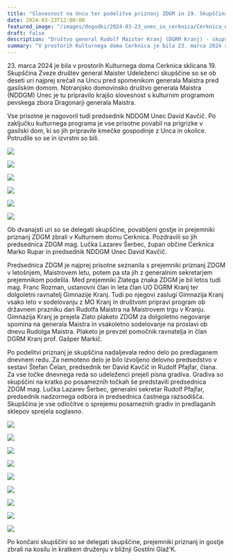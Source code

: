 ```yaml
---
title: "Slovesnost na Uncu ter podelitve priznanj ZDGM in 19. Skupščina ZDGM v Kulturnem domu Cerknica" 
date: 2024-03-23T12:00:00
featured_image: "/images/dogodki/2024-03-23_unec_in_cerknica/Cerknica_naslovna_2024-03-23.jpg"
draft: false
description: "Društvo general Rudolf Maister Kranj (DGRM Kranj) - skupščina ZDGM 23. marca 2024"
summary: "V prostorih Kulturnega doma Cerknica je bila 23. marca 2024 sklicana 19. Skupščina Zveze društev general Maister ..."
---
```


23\. marca 2024 je bila v prostorih Kulturnega doma Cerknica sklicana 19. Skupščina Zveze društev general Maister Udeleženci skupščine so se ob deseti uri najprej srečali na Uncu pred spomenikom generala Maistra pred gasilskim domom. 
Notranjsko domovinsko društvo generala Maistra (NDDGM) Unec je tu pripravilo krajšo slovesnost s kulturnim programom pevskega zbora Dragonarji generala Maistra. 

Vse prisotne je nagovoril tudi predsednik NDDGM Unec David Kavčič. Po zaključku kulturnega programa je vse prisotne povabil na prigrizke v gasilski dom, ki so jih pripravile kmečke gospodinje z Unca in okolice. Potrudile so se in izvrstni so bili.

![](/images/dogodki/2024-03-23_unec_in_cerknica/1_unec_2024-03-23.jpg " ")

![](/images/dogodki/2024-03-23_unec_in_cerknica/2_unec_2024-03-23.jpg " ")

![](/images/dogodki/2024-03-23_unec_in_cerknica/3_unec_2024-03-23.jpg " ")

![](/images/dogodki/2024-03-23_unec_in_cerknica/4_unec_2024-03-23.jpg " ")

![](/images/dogodki/2024-03-23_unec_in_cerknica/5_unec_2024-03-23.jpg " ")

![](/images/dogodki/2024-03-23_unec_in_cerknica/6_unec_2024-03-23.jpg " ")

Ob dvanajsti uri so se delegati skupščine, povabljeni gostje in prejemniki priznanj ZDGM zbrali v Kulturnem domu Cerknica. Pozdravili so jih predsednica ZDGM mag. Lučka Lazarev Šerbec, župan občine Cerknica Marko Rupar in predsednik NDDGM Unec David Kavčič.

Predsednica ZDGM je najprej prisotne seznanila s prejemniki priznanj ZDGM v letošnjem, Maistrovem letu, potem pa sta jih z generalnim sekretarjem  prejemnikom podelila. Med prejemniki Zlatega znaka ZDGM je bil letos tudi mag. Franc Rozman, ustanovni član in leta član UO DGRM Kranj  ter dolgoletni ravnatelj Gimnazije Kranj. Tudi po njegovi zaslugi Gimnazija Kranj vsako leto v sodelovanju z MO Kranj in društvom pripravi program ob državnem prazniku dan Rudolfa Maistra na Maistrovem trgu v Kranju. Gimnazija Kranj je prejela Zlato plaketo ZDGM za dolgoletno negovanje spomina na generala Maistra in vsakoletno sodelovanje na proslavi ob dnevu Rudolga Maistra. Plaketo je prevzel pomočnik ravnatelja in član DGRM Kranj prof. Gašper Markič.  

Po podelitvi priznanj je skupščina nadaljevala redno delo po predlaganem dnevnem redu. Za nemoteno delo je bilo izvoljeno delovno predsedstvo v sestavi Štefan Čelan, predsednik ter David Kavčič in Rudolf Pfajfar, člana.
Za vse točke dnevnega reda so udeleženci prejeli pisna gradiva. Gradiva so skupščini na kratko po posameznih točkah še predstavili predsednica ZDGM mag. Lučka Lazarev Šerbec, generalni sekretar Rudolf Pfajfar, predsednik nadzornega odbora in predsednica častnega razsodišča. Skupščina je vse odločitve o sprejemu posameznih gradiv in predlaganih sklepov sprejela soglasno.

![](/images/dogodki/2024-03-23_unec_in_cerknica/Cerknica_1_2024-03-23.jpg " ")

![](/images/dogodki/2024-03-23_unec_in_cerknica/Cerknica_2_2024-03-23.jpg " ")

![](/images/dogodki/2024-03-23_unec_in_cerknica/Cerknica_3_2024-03-23.jpg " ")

![](/images/dogodki/2024-03-23_unec_in_cerknica/Cerknica_4_2024-03-23.jpg " ")

![](/images/dogodki/2024-03-23_unec_in_cerknica/Cerknica_5_2024-03-23.jpg " ")

![](/images/dogodki/2024-03-23_unec_in_cerknica/Cerknica_6_2024-03-23.jpg " ")

![](/images/dogodki/2024-03-23_unec_in_cerknica/Cerknica_7_2024-03-23.jpg " ")

![](/images/dogodki/2024-03-23_unec_in_cerknica/Cerknica_8_2024-03-23.jpg " ")

![](/images/dogodki/2024-03-23_unec_in_cerknica/Cerknica_9_2024-03-23.jpg " ")

Po končani skupščini so se delegati skupščine, prejemniki priznanj in gostje zbrali na kosilu in kratkem druženju v bližnji Gostilni Glaž’K.